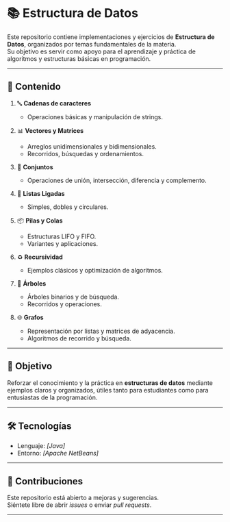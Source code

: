 # 📚 Estructura de Datos

Este repositorio contiene implementaciones y ejercicios de **Estructura de Datos**, organizados por temas fundamentales de la materia.  
Su objetivo es servir como apoyo para el aprendizaje y práctica de algoritmos y estructuras básicas en programación.

---

## 📂 Contenido

1. 🔤 **Cadenas de caracteres**  
   - Operaciones básicas y manipulación de strings.

2. 📊 **Vectores y Matrices**  
   - Arreglos unidimensionales y bidimensionales.  
   - Recorridos, búsquedas y ordenamientos.

3. 🧩 **Conjuntos**  
   - Operaciones de unión, intersección, diferencia y complemento.

4. 🔗 **Listas Ligadas**  
   - Simples, dobles y circulares.  

5. 📦 **Pilas y Colas**  
   - Estructuras LIFO y FIFO.  
   - Variantes y aplicaciones.

6. ♻️ **Recursividad**  
   - Ejemplos clásicos y optimización de algoritmos.  

7. 🌳 **Árboles**  
   - Árboles binarios y de búsqueda.  
   - Recorridos y operaciones.  

8. 🌐 **Grafos**  
   - Representación por listas y matrices de adyacencia.  
   - Algoritmos de recorrido y búsqueda.  

---

## 🚀 Objetivo

Reforzar el conocimiento y la práctica en **estructuras de datos** mediante ejemplos claros y organizados, útiles tanto para estudiantes como para entusiastas de la programación.

---

## 🛠 Tecnologías

- Lenguaje: *[Java]*  
- Entorno: *[Apache NetBeans]*  

---

## 🤝 Contribuciones

Este repositorio está abierto a mejoras y sugerencias.  
Siéntete libre de abrir *issues* o enviar *pull requests*.  

---
